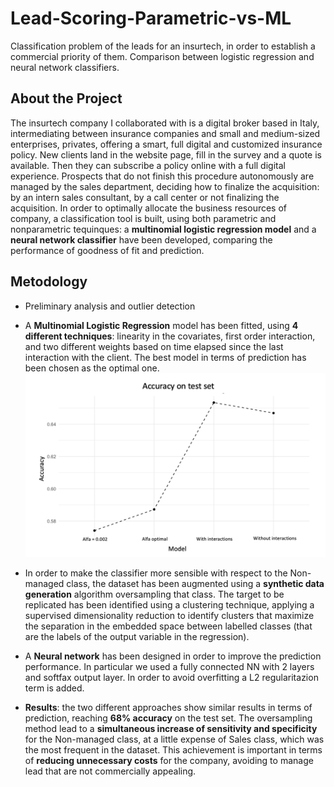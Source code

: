 # Lead-Scoring-Parametric-vs-ML
Classification problem of the leads for an insurtech, in order to establish a commercial priority of them. Comparison between logistic regression and neural network classifiers.

## About the Project
The insurtech company I collaborated with is a digital broker based in Italy, intermediating between insurance companies and small and medium-sized enterprises, privates, offering a smart, full digital and customized insurance policy. New clients land in the website page, fill in the survey and a quote is available. Then they can subscribe a policy online with a full digital experience. Prospects that do not finish this procedure autonomously are managed by the sales department, deciding how to finalize the acquisition: by an intern sales consultant, by a call center or not finalizing the acquisition. In order to optimally allocate the business resources of company, a classification tool is built, using both parametric and nonparametric tequinques: a **multinomial logistic regression model** and a **neural network classifier** have been developed, comparing the performance of goodness of fit and prediction. 

## Metodology
- Preliminary analysis and outlier detection
- A **Multinomial Logistic Regression** model has been fitted, using **4 different techniques**: linearity in the covariates, first order interaction, and two different weights based on time elapsed since the last interaction with the client. The best model in terms of prediction has been chosen as the optimal one.
![alt text](https://github.com/edoardopalli/Lead-Scoring-Parametric-vs-ML/blob/main/Accuracy%20multinomial%20models.png)

- In order to make the classifier more sensible with respect to the Non-managed class, the dataset has been augmented using a **synthetic data generation** algorithm oversampling that class. The target to be replicated has been identified using a clustering technique, applying a supervised dimensionality reduction to identify clusters that maximize the separation in the embedded space between labelled classes (that are the labels of the output variable in the regression).
- A **Neural network** has been designed in order to improve the prediction performance. In particular we used a fully connected NN with 2 layers and softfax output layer. In order to avoid overfitting a L2 regularitazion term is added.
- **Results**: the two different approaches show similar results in terms of prediction, reaching **68% accuracy** on the test set. The oversampling method lead to a **simultaneous increase of sensitivity and specificity** for the Non-managed class, at a little expense of Sales class, which was the most frequent in the dataset. This achievement is important in terms of **reducing unnecessary costs** for the company, avoiding to manage lead that are not commercially appealing.  





